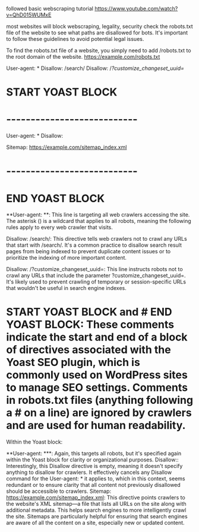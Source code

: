 followed basic webscraping tutorial
https://www.youtube.com/watch?v=QhD015WUMxE

most websites will block webscraping, legality, security
check the robots.txt file of the website to see what paths are disallowed for bots. It's important to follow these guidelines to avoid potential legal issues.

To find the robots.txt file of a website, you simply need to add /robots.txt to the root domain of the website.
https://example.com/robots.txt

User-agent: *
Disallow: /search/
Disallow: /*?customize_changeset_uuid=*
# START YOAST BLOCK
# ---------------------------
User-agent: * 
Disallow:

Sitemap: https://example.com/sitemap_index.xml
# ---------------------------
# END YOAST BLOCK

**User-agent: **: This line is targeting all web crawlers accessing the site. The asterisk () is a wildcard that applies to all robots, meaning the following rules apply to every web crawler that visits.

Disallow: /search/: This directive tells web crawlers not to crawl any URLs that start with /search/. It's a common practice to disallow search result pages from being indexed to prevent duplicate content issues or to prioritize the indexing of more important content.

Disallow: /?customize_changeset_uuid=: This line instructs robots not to crawl any URLs that include the parameter ?customize_changeset_uuid=. It's likely used to prevent crawling of temporary or session-specific URLs that wouldn't be useful in search engine indexes.

# START YOAST BLOCK and # END YOAST BLOCK: These comments indicate the start and end of a block of directives associated with the Yoast SEO plugin, which is commonly used on WordPress sites to manage SEO settings. Comments in robots.txt files (anything following a # on a line) are ignored by crawlers and are used for human readability.

Within the Yoast block:

**User-agent: ***: Again, this targets all robots, but it's specified again within the Yoast block for clarity or organizational purposes.
Disallow:: Interestingly, this Disallow directive is empty, meaning it doesn't specify anything to disallow for crawlers. It effectively cancels any Disallow command for the User-agent: * it applies to, which in this context, seems redundant or to ensure clarity that all content not previously disallowed should be accessible to crawlers.
Sitemap: https://example.com/sitemap_index.xml: This directive points crawlers to the website's XML sitemap—a file that lists all URLs on the site along with additional metadata. This helps search engines to more intelligently crawl the site. Sitemaps are particularly helpful for ensuring that search engines are aware of all the content on a site, especially new or updated content.
